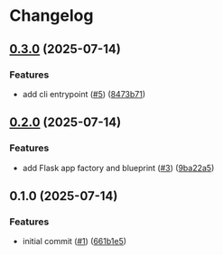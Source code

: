 # Changelog

## [0.3.0](https://github.com/jbussdieker/jbussdieker-app/compare/v0.2.0...v0.3.0) (2025-07-14)


### Features

* add cli entrypoint ([#5](https://github.com/jbussdieker/jbussdieker-app/issues/5)) ([8473b71](https://github.com/jbussdieker/jbussdieker-app/commit/8473b7178a65c19e899123d7f21f93c29a94a1f7))

## [0.2.0](https://github.com/jbussdieker/jbussdieker-app/compare/v0.1.0...v0.2.0) (2025-07-14)


### Features

* add Flask app factory and blueprint ([#3](https://github.com/jbussdieker/jbussdieker-app/issues/3)) ([9ba22a5](https://github.com/jbussdieker/jbussdieker-app/commit/9ba22a5152eb6e538f68381805fd6bc5096a703b))

## 0.1.0 (2025-07-14)


### Features

* initial commit ([#1](https://github.com/jbussdieker/jbussdieker-app/issues/1)) ([661b1e5](https://github.com/jbussdieker/jbussdieker-app/commit/661b1e5dc3d384e1ae8c0b15a836d4a3067521c1))

